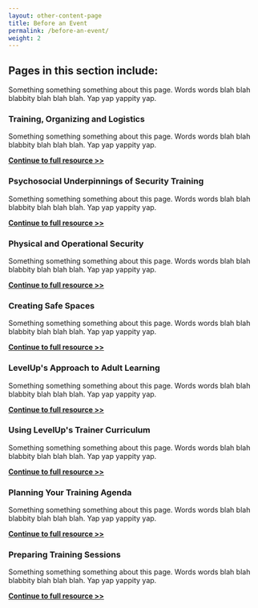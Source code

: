 ```yaml
---
layout: other-content-page
title: Before an Event
permalink: /before-an-event/
weight: 2
---
```

## Pages in this section include: ##

Something something something about this page. Words words blah blah blabbity blah blah blah. Yap yap yappity yap.

### Training, Organizing and Logistics ###

Something something something about this page. Words words blah blah blabbity blah blah blah. Yap yap yappity yap.

**[Continue to full resource >> ](../before-an-event/training-organizing-and-logistics/)**

### Psychosocial Underpinnings of Security Training ###

Something something something about this page. Words words blah blah blabbity blah blah blah. Yap yap yappity yap.

**[Continue to full resource >> ](../before-an-event/psychosocial-underpinnings-of-security-training/)**


### Physical and Operational Security ###

Something something something about this page. Words words blah blah blabbity blah blah blah. Yap yap yappity yap.

**[Continue to full resource >> ](../before-an-event/physical-and-operational-security/)**

### Creating Safe Spaces ###

Something something something about this page. Words words blah blah blabbity blah blah blah. Yap yap yappity yap.

**[Continue to full resource >> ](../before-an-event/creating-safe-spaces/)**

### LevelUp's Approach to Adult Learning ###

Something something something about this page. Words words blah blah blabbity blah blah blah. Yap yap yappity yap.

**[Continue to full resource >> ](../before-an-event/levelups-approach-to-adult-learning/)**

### Using LevelUp's Trainer Curriculum ###

Something something something about this page. Words words blah blah blabbity blah blah blah. Yap yap yappity yap.

**[Continue to full resource >> ](../before-an-event/using-levelups-trainer-curriculum/)**

### Planning Your Training Agenda ###

Something something something about this page. Words words blah blah blabbity blah blah blah. Yap yap yappity yap.

**[Continue to full resource >> ](../before-an-event/planning-your-training-agenda/)**

### Preparing Training Sessions ###

Something something something about this page. Words words blah blah blabbity blah blah blah. Yap yap yappity yap.

**[Continue to full resource >> ](../before-an-event/preparing-training-sessions/)**
